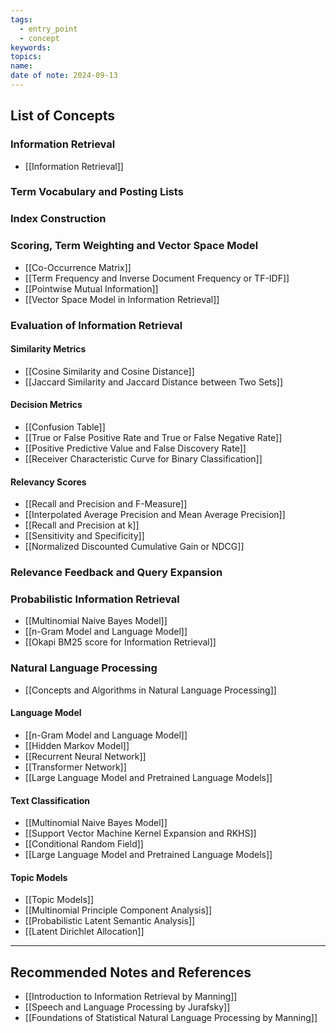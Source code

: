 ```yaml
---
tags:
  - entry_point
  - concept
keywords: 
topics: 
name: 
date of note: 2024-09-13
---
```


## List of Concepts



### Information Retrieval

- [[Information Retrieval]]

### Term Vocabulary and Posting Lists



### Index Construction



### Scoring, Term Weighting and Vector Space Model

- [[Co-Occurrence Matrix]]
- [[Term Frequency and Inverse Document Frequency or TF-IDF]]
- [[Pointwise Mutual Information]]
- [[Vector Space Model in Information Retrieval]]


### Evaluation of Information Retrieval

#### Similarity Metrics

- [[Cosine Similarity and Cosine Distance]]
- [[Jaccard Similarity and Jaccard Distance between Two Sets]]

#### Decision Metrics

- [[Confusion Table]]
- [[True or False Positive Rate and True or False Negative Rate]]
- [[Positive Predictive Value and False Discovery Rate]]
- [[Receiver Characteristic Curve for Binary Classification]]


#### Relevancy Scores

- [[Recall and Precision and F-Measure]]
- [[Interpolated Average Precision and Mean Average Precision]]
- [[Recall and Precision at k]]
- [[Sensitivity and Specificity]]
- [[Normalized Discounted Cumulative Gain or NDCG]]

### Relevance Feedback and Query Expansion




### Probabilistic Information Retrieval

- [[Multinomial Naive Bayes Model]]
- [[n-Gram Model and Language Model]]
- [[Okapi BM25 score for Information Retrieval]]


### Natural Language Processing

- [[Concepts and Algorithms in Natural Language Processing]]

#### Language Model

- [[n-Gram Model and Language Model]]
- [[Hidden Markov Model]]
- [[Recurrent Neural Network]]
- [[Transformer Network]]
- [[Large Language Model and Pretrained Language Models]]

#### Text Classification

- [[Multinomial Naive Bayes Model]]
- [[Support Vector Machine Kernel Expansion and RKHS]]
- [[Conditional Random Field]]
- [[Large Language Model and Pretrained Language Models]]

#### Topic Models

- [[Topic Models]]
- [[Multinomial Principle Component Analysis]]
- [[Probabilistic Latent Semantic Analysis]]
- [[Latent Dirichlet Allocation]]





-----------
##  Recommended Notes and References


- [[Introduction to Information Retrieval by Manning]]
- [[Speech and Language Processing by Jurafsky]]
- [[Foundations of Statistical Natural Language Processing by Manning]]
